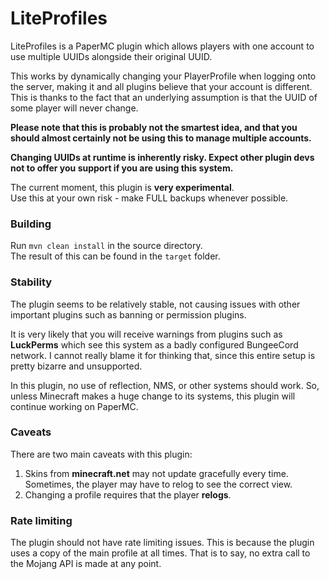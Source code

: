 # LiteProfiles

LiteProfiles is a PaperMC plugin which allows players with one account to use 
multiple UUIDs alongside their original UUID.

This works by dynamically changing your PlayerProfile when logging onto the
server, making it and all plugins believe that your account is different. This
is thanks to the fact that an underlying assumption is that the UUID of some
player will never change.

**Please note that this is probably not the smartest idea, and that you should
almost certainly not be using this to manage multiple accounts.**<br>

**Changing UUIDs at runtime is inherently risky. Expect other plugin devs
not to offer you support if you are using this system.**

The current moment, this plugin is **very experimental**.<br>
Use this at your own risk - make FULL backups whenever possible.

### Building

Run `mvn clean install` in the source directory.<br>
The result of this can be found in the `target` folder.

### Stability

The plugin seems to be relatively stable, not causing issues with other
important plugins such as banning or permission plugins.

It is very likely that you will receive warnings from plugins such as
**LuckPerms** which see this system as a badly configured BungeeCord network.
I cannot really blame it for thinking that, since this entire setup is pretty
bizarre and unsupported.

In this plugin, no use of reflection, NMS, or other systems should work. So,
unless Minecraft makes a huge change to its systems, this plugin will continue
working on PaperMC.

### Caveats

There are two main caveats with this plugin:
1. Skins from **minecraft.net** may not update gracefully every time.
Sometimes, the player may have to relog to see the correct view.
2. Changing a profile requires that the player **relogs**.

### Rate limiting

The plugin should not have rate limiting issues. This is because the plugin
uses a copy of the main profile at all times. That is to say, no extra call
to the Mojang API is made at any point.